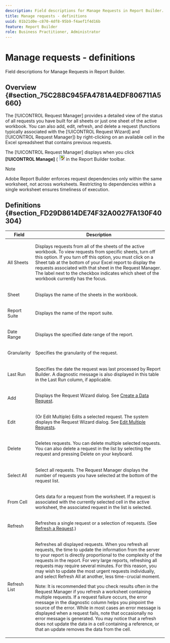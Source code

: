 ```yaml
---
description: Field descriptions for Manage Requests in Report Builder.
title: Manage requests - definitions
uuid: 01b21d0e-c870-4df8-95b9-f4aef1f4d16b
feature: Report Builder
role: Business Practitioner, Administrator
---
```


# Manage requests - definitions

Field descriptions for Manage Requests in Report Builder.

## Overview {#section_75C288C945FA4781A4EDF806711A5660}

The [!UICONTROL Request Manager] provides a detailed view of the status of all requests you have built for all sheets or just one sheet of the active workbook. You can also add, edit, refresh, and delete a request (functions typically associated with the [!UICONTROL Request Wizard] and [!UICONTROL Request Manager]) by right-clicking on an available cell in the Excel spreadsheet that contains previous requests.

The [!UICONTROL Request Manager] displays when you click **[!UICONTROL Manage]** ( ![](assets/edit_request.gif) in the Report Builder toolbar.

>[!NOTE]
>
>Adobe Report Builder enforces request dependencies only within the same worksheet, not across worksheets. Restricting to dependencies within a single worksheet ensures timeliness of execution.

## Definitions {#section_FD29D8614DE74F32A0027FA130F40304}

<table id="table_0880204181074BDBBA37E3DF2972A672"> 
 <thead> 
  <tr> 
   <th colname="col1" class="entry"> Field </th> 
   <th colname="col2" class="entry"> Description </th> 
  </tr> 
 </thead>
 <tbody> 
  <tr> 
   <td colname="col1"> <p>All Sheets </p> </td> 
   <td colname="col2"> <p>Displays requests from all of the sheets of the active workbook. To view requests from specific sheets, turn off this option. If you turn off this option, you must click on a Sheet tab at the bottom of your Excel report to display the requests associated with that sheet in the <span class="wintitle"> Request Manager</span>. The label next to the checkbox indicates which sheet of the workbook currently has the focus. </p> </td> 
  </tr> 
  <tr> 
   <td colname="col1"> <p>Sheet </p> </td> 
   <td colname="col2"> <p>Displays the name of the sheets in the workbook. </p> </td> 
  </tr> 
  <tr> 
   <td colname="col1"> <p>Report Suite </p> </td> 
   <td colname="col2"> <p>Displays the name of the report suite. </p> </td> 
  </tr> 
  <tr> 
   <td colname="col1"> <p>Date Range </p> </td> 
   <td colname="col2"> <p>Displays the specified date range of the report. </p> </td> 
  </tr> 
  <tr> 
   <td colname="col1"> <p>Granularity </p> </td> 
   <td colname="col2"> <p>Specifies the granularity of the request. </p> </td> 
  </tr> 
  <tr> 
   <td colname="col1"> <p> Last Run </p> </td> 
   <td colname="col2"> <p>Specifies the date the request was last processed by Report Builder. A diagnostic message is also displayed in this table in the <span class="wintitle"> Last Run</span> column, if applicable. </p> </td> 
  </tr> 
  <tr> 
   <td colname="col1"> <p>Add </p> </td> 
   <td colname="col2"> <p>Displays the Request Wizard dialog. See <a href="/help/analyze/report-builder/data-requests/t-create-a-data-request.md"   > Create a Data Request</a>. </p> </td> 
  </tr> 
  <tr> 
   <td colname="col1"> <p>Edit </p> </td> 
   <td colname="col2"> <p> (Or Edit Multiple) Edits a selected request. The system displays the <span class="wintitle"> Request Wizard</span> dialog. See <a href="/help/analyze/report-builder/manage-requests/t-edit-multiple-requests.md"   > Edit Multiple Requests</a>. </p> </td> 
  </tr> 
  <tr> 
   <td colname="col1"> <p>Delete </p> </td> 
   <td colname="col2"> <p>Deletes requests. You can delete multiple selected requests. You can also delete a request in the list by selecting the request and pressing Delete on your keyboard. </p> </td> 
  </tr> 
  <tr> 
   <td colname="col1"> <p> Select All </p> </td> 
   <td colname="col2"> <p>Select all requests. The <span class="wintitle"> Request Manager</span> displays the number of requests you have selected at the bottom of the request list. </p> </td> 
  </tr> 
  <tr> 
   <td colname="col1"> <p>From Cell </p> </td> 
   <td colname="col2"> <p>Gets data for a request from the worksheet. If a request is associated with the currently selected cell in the active worksheet, the associated request in the list is selected. </p> </td> 
  </tr> 
  <tr> 
   <td colname="col1"> <p> Refresh </p> </td> 
   <td colname="col2"> <p>Refreshes a single request or a selection of requests. (See <a href="/help/analyze/report-builder/manage-requests/t-refresh-a-request.md"   > Refresh a Request</a>.) </p> </td> 
  </tr> 
  <tr> 
   <td colname="col1"> <p>Refresh List </p> </td> 
   <td colname="col2"> <p>Refreshes all displayed requests. When you refresh all requests, the time to update the information from the server to your report is directly proportional to the complexity of the requests in the report. For very large reports, refreshing all requests may require several minutes. For this reason, you may wish to update the most urgent requests individually, and select <span class="wintitle"> Refresh All</span> at another, less time-crucial moment. </p> <p> <p>Note: It is recommended that you check results often in the <span class="wintitle"> Request Manager</span> if you refresh a worksheet containing multiple requests. If a request failure occurs, the error message in the diagnostic column helps you pinpoint the source of the error. While in most cases an error message is displayed when a request fails, note that occasionally no error message is generated. You may notice that a refresh does not update the data in a cell containing a reference, or that an update removes the data from the cell. </p> </p> </td> 
  </tr> 
 </tbody> 
</table>


